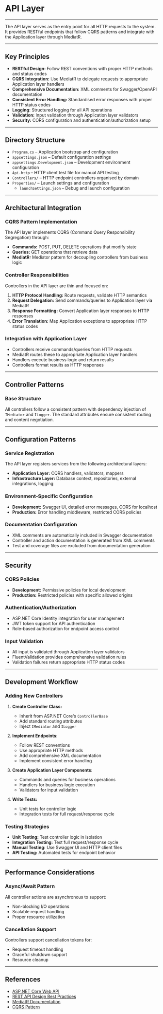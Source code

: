 # API Layer

---

The API layer serves as the entry point for all HTTP requests to the system. It provides RESTful endpoints that follow CQRS patterns and integrate with the Application layer through MediatR.

---

## Key Principles

- **RESTful Design:** Follow REST conventions with proper HTTP methods and status codes
- **CQRS Integration:** Use MediatR to delegate requests to appropriate Application layer handlers
- **Comprehensive Documentation:** XML comments for Swagger/OpenAPI documentation
- **Consistent Error Handling:** Standardised error responses with proper HTTP status codes
- **Logging:** Structured logging for all API operations
- **Validation:** Input validation through Application layer validators
- **Security:** CORS configuration and authentication/authorization setup

---

## Directory Structure

- `Program.cs` – Application bootstrap and configuration
- `appsettings.json` – Default configuration settings
- `appsettings.Development.json` – Development environment configuration
- `Api.http` – HTTP client test file for manual API testing
- `Controllers/` – HTTP endpoint controllers organised by domain
- `Properties/` – Launch settings and configuration
  - `launchSettings.json` – Debug and launch configuration

---

## Architectural Integration

### CQRS Pattern Implementation

The API layer implements CQRS (Command Query Responsibility Segregation) through:

- **Commands:** POST, PUT, DELETE operations that modify state
- **Queries:** GET operations that retrieve data
- **MediatR:** Mediator pattern for decoupling controllers from business logic

### Controller Responsibilities

Controllers in the API layer are thin and focused on:

1. **HTTP Protocol Handling:** Route requests, validate HTTP semantics
2. **Request Delegation:** Send commands/queries to Application layer via MediatR
3. **Response Formatting:** Convert Application layer responses to HTTP responses
4. **Error Translation:** Map Application exceptions to appropriate HTTP status codes

### Integration with Application Layer

- Controllers receive commands/queries from HTTP requests
- MediatR routes these to appropriate Application layer handlers
- Handlers execute business logic and return results
- Controllers format results as HTTP responses

---

## Controller Patterns

### Base Structure

All controllers follow a consistent pattern with dependency injection of `IMediator` and `ILogger`. The standard attributes ensure consistent routing and content negotiation.

---

## Configuration Patterns

### Service Registration

The API layer registers services from the following architectural layers:

- **Application Layer:** CQRS handlers, validators, mappers
- **Infrastructure Layer:** Database context, repositories, external integrations, logging

### Environment-Specific Configuration

- **Development:** Swagger UI, detailed error messages, CORS for localhost
- **Production:** Error handling middleware, restricted CORS policies

### Documentation Configuration

- XML comments are automatically included in Swagger documentation
- Controller and action documentation is generated from XML comments
- Test and coverage files are excluded from documentation generation

---

## Security

### CORS Policies

- **Development:** Permissive policies for local development
- **Production:** Restricted policies with specific allowed origins

### Authentication/Authorization

- ASP.NET Core Identity integration for user management
- JWT token support for API authentication
- Role-based authorization for endpoint access control

### Input Validation

- All input is validated through Application layer validators
- FluentValidation provides comprehensive validation rules
- Validation failures return appropriate HTTP status codes

---

## Development Workflow

### Adding New Controllers

1. **Create Controller Class:**
   - Inherit from ASP.NET Core's `ControllerBase`
   - Add standard routing attributes
   - Inject `IMediator` and `ILogger`

2. **Implement Endpoints:**
   - Follow REST conventions
   - Use appropriate HTTP methods
   - Add comprehensive XML documentation
   - Implement consistent error handling

3. **Create Application Layer Components:**
   - Commands and queries for business operations
   - Handlers for business logic execution
   - Validators for input validation

4. **Write Tests:**
   - Unit tests for controller logic
   - Integration tests for full request/response cycle

### Testing Strategies

- **Unit Testing:** Test controller logic in isolation
- **Integration Testing:** Test full request/response cycle
- **Manual Testing:** Use Swagger UI and HTTP client files
- **API Testing:** Automated tests for endpoint behavior

---

## Performance Considerations

### Async/Await Pattern

All controller actions are asynchronous to support:

- Non-blocking I/O operations
- Scalable request handling
- Proper resource utilization

### Cancellation Support

Controllers support cancellation tokens for:

- Request timeout handling
- Graceful shutdown support
- Resource cleanup

---

## References

- [ASP.NET Core Web API](https://learn.microsoft.com/en-us/aspnet/core/web-api/)
- [REST API Design Best Practices](https://learn.microsoft.com/en-us/azure/architecture/best-practices/api-design)
- [MediatR Documentation](https://github.com/jbogard/MediatR)
- [CQRS Pattern](https://learn.microsoft.com/en-us/azure/architecture/patterns/cqrs)
